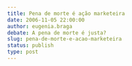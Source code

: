 ```yaml
---
title: Pena de morte é ação marketeira
date: 2006-11-05 22:00:00
author: eugenia.braga
debate: A pena de morte é justa?
slug: pena-de-morte-e-acao-marketeira
status: publish 
type: post
---
```




